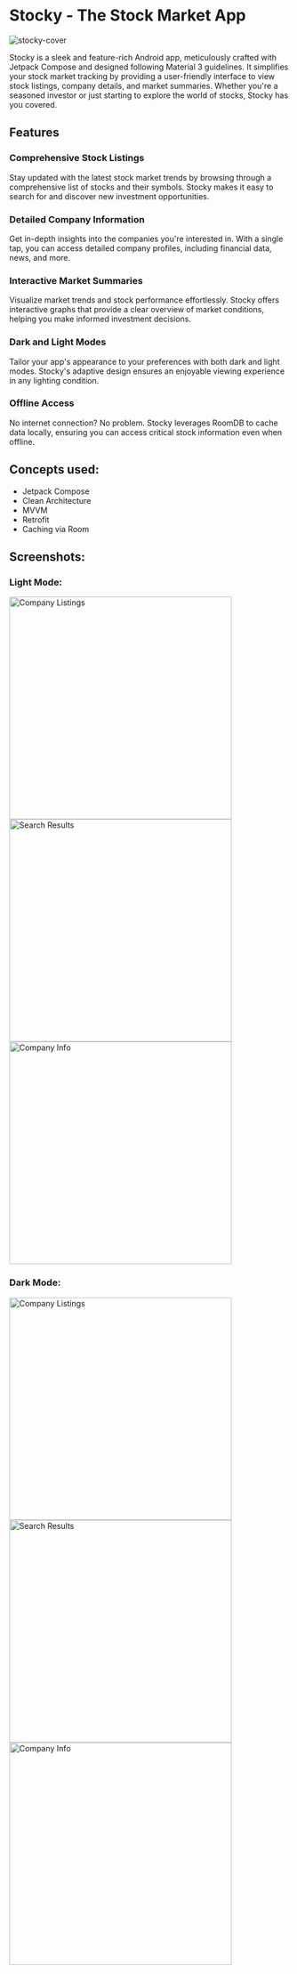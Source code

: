 # Stocky - The Stock Market App

![stocky-cover](https://github.com/ssindher11/Stocky/assets/34216257/3cac75c0-1488-4bdc-b39b-64e9bdce11c0)

Stocky is a sleek and feature-rich Android app, meticulously crafted with Jetpack Compose and designed following Material 3 guidelines. It simplifies your stock market tracking by providing a user-friendly interface to view stock listings, company details, and market summaries. Whether you're a seasoned investor or just starting to explore the world of stocks, Stocky has you covered.

## Features
### Comprehensive Stock Listings
Stay updated with the latest stock market trends by browsing through a comprehensive list of stocks and their symbols. Stocky makes it easy to search for and discover new investment opportunities.

### Detailed Company Information
Get in-depth insights into the companies you're interested in. With a single tap, you can access detailed company profiles, including financial data, news, and more.

### Interactive Market Summaries
Visualize market trends and stock performance effortlessly. Stocky offers interactive graphs that provide a clear overview of market conditions, helping you make informed investment decisions.

### Dark and Light Modes
Tailor your app's appearance to your preferences with both dark and light modes. Stocky's adaptive design ensures an enjoyable viewing experience in any lighting condition.

### Offline Access
No internet connection? No problem. Stocky leverages RoomDB to cache data locally, ensuring you can access critical stock information even when offline.


## Concepts used:
- Jetpack Compose
- Clean Architecture
- MVVM
- Retrofit
- Caching via Room

## Screenshots:

### Light Mode:
<img width="400" alt="Company Listings" src="https://user-images.githubusercontent.com/34216257/184494272-57aa3b33-1e88-4490-9be3-29c7c6b11f68.png">

<img width="400" alt="Search Results" src="https://user-images.githubusercontent.com/34216257/184494252-9d8f09b0-1e09-4032-a77f-0165b776e4ac.png">

<img width="400" alt="Company Info" src="https://user-images.githubusercontent.com/34216257/184494214-6df8461b-9977-4ffe-bcb4-70ac2b74e832.png">


### Dark Mode:
<img width="400" alt="Company Listings" src="https://user-images.githubusercontent.com/34216257/184494126-b60b79a3-0f3d-477d-ba93-d526828e059c.png">

<img width="400" alt="Search Results" src="https://user-images.githubusercontent.com/34216257/184494168-31a38092-7e67-4e1c-b2a7-65fc52417517.png">

<img width="400" alt="Company Info" src="https://user-images.githubusercontent.com/34216257/184494185-4dad9f05-6587-4e06-9509-11fa71198063.png">
